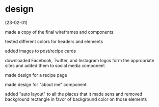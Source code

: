 # design

[23-02-01]

made a copy of the final wireframes and components

tested different colors for headers and elements

added images to post/recipe cards

downloaded Facebook, Twitter, and Instagram logos form the 
appropriate sites and added them to social media component

made design for a recipe page

made design for "about me" component

added "auto layout" to all the places that it made sens and
removed background rectangle in favor of background color 
on those elements

